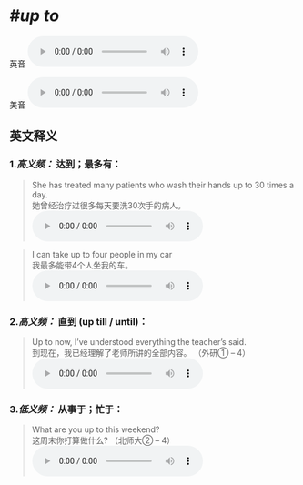 # ***\#up to*** 
英音
<audio src="./media/up to1_AAC.aac" controls="controls"></audio>

美音
<audio src="./media/up to2_AAC.aac" controls="controls"></audio>



  

英文释义
---
### 1.*高义频：* **达到；最多有：**  

 > She has treated many patients who wash their hands up to 30 times a day.  
 > 她曾经治疗过很多每天要洗30次手的病人。    
<audio src="./media/up-11.aac" controls="controls"></audio>

 > I can take up to four people in my car  
 > 我最多能带4个人坐我的车。    
<audio src="./media/up-12.aac" controls="controls"></audio>

### 2.*高义频：* **直到 (up till / until)：**  

 > Up to now, I’ve understood everything the teacher’s said.  
 > 到现在，我已经理解了老师所讲的全部内容。  （外研① – 4）  
<audio src="./media/up-13.aac" controls="controls"></audio>

### 3.*低义频：* **从事于；忙于：**  

 > What are you up to this weekend?  
 > 这周末你打算做什么?  （北师大② – 4）  
<audio src="./media/up-16.aac" controls="controls"></audio>


